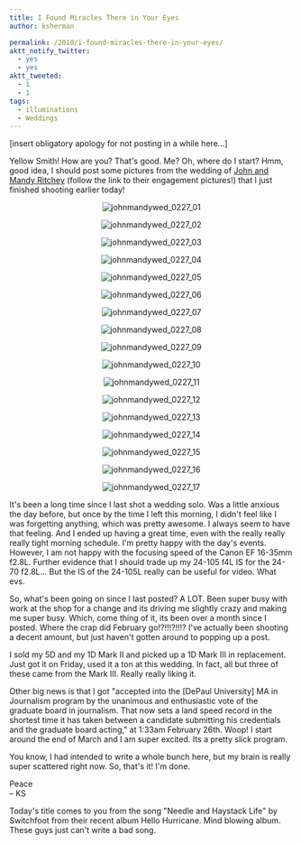 ```yaml
---
title: I Found Miracles There in Your Eyes
author: ksherman

permalink: /2010/i-found-miracles-there-in-your-eyes/
aktt_notify_twitter:
  - yes
  - yes
aktt_tweeted:
  - 1
  - 1
tags:
  - illuminations
  - Weddings
---
```

[insert obligatory apology for not posting in a while here...]

Yellow Smith! How are you? That's good. Me? Oh, where do I start? Hmm, good idea, I should post some pictures from the wedding of [John and Mandy Ritchey][1] (follow the link to their engagement pictures!) that I just finished shooting earlier today!

<p style="text-align: center;">
  <img src="https://s3-us-west-2.amazonaws.com/assets.kshermphoto.com/2010PostsImages/02-FEB/27/johnmandywed_0227_01.JPG" alt="johnmandywed_0227_01" />
</p>

<p style="text-align: center;">
  <img src="https://s3-us-west-2.amazonaws.com/assets.kshermphoto.com/2010PostsImages/02-FEB/27/johnmandywed_0227_02.JPG" alt="johnmandywed_0227_02" />
</p>

<p style="text-align: center;">
  <img src="https://s3-us-west-2.amazonaws.com/assets.kshermphoto.com/2010PostsImages/02-FEB/27/johnmandywed_0227_03.JPG" alt="johnmandywed_0227_03" />
</p>

<p style="text-align: center;">
  <img src="https://s3-us-west-2.amazonaws.com/assets.kshermphoto.com/2010PostsImages/02-FEB/27/johnmandywed_0227_04.JPG" alt="johnmandywed_0227_04" />
</p>

<p style="text-align: center;">
  <img src="https://s3-us-west-2.amazonaws.com/assets.kshermphoto.com/2010PostsImages/02-FEB/27/johnmandywed_0227_05.JPG" alt="johnmandywed_0227_05" />
</p>

<p style="text-align: center;">
  <img src="https://s3-us-west-2.amazonaws.com/assets.kshermphoto.com/2010PostsImages/02-FEB/27/johnmandywed_0227_06.JPG" alt="johnmandywed_0227_06" />
</p>

<p style="text-align: center;">
  <img src="https://s3-us-west-2.amazonaws.com/assets.kshermphoto.com/2010PostsImages/02-FEB/27/johnmandywed_0227_07.JPG" alt="johnmandywed_0227_07" />
</p>

<p style="text-align: center;">
  <img src="https://s3-us-west-2.amazonaws.com/assets.kshermphoto.com/2010PostsImages/02-FEB/27/johnmandywed_0227_08.JPG" alt="johnmandywed_0227_08" />
</p>

<p style="text-align: center;">
  <img src="https://s3-us-west-2.amazonaws.com/assets.kshermphoto.com/2010PostsImages/02-FEB/27/johnmandywed_0227_09.JPG" alt="johnmandywed_0227_09" />
</p>

<p style="text-align: center;">
  <img src="https://s3-us-west-2.amazonaws.com/assets.kshermphoto.com/2010PostsImages/02-FEB/27/johnmandywed_0227_10.JPG" alt="johnmandywed_0227_10" />
</p>

<p style="text-align: center;">
  <img src="https://s3-us-west-2.amazonaws.com/assets.kshermphoto.com/2010PostsImages/02-FEB/27/johnmandywed_0227_11.JPG" alt="johnmandywed_0227_11" />
</p>

<p style="text-align: center;">
  <img src="https://s3-us-west-2.amazonaws.com/assets.kshermphoto.com/2010PostsImages/02-FEB/27/johnmandywed_0227_12.JPG" alt="johnmandywed_0227_12" />
</p>

<p style="text-align: center;">
  <img src="https://s3-us-west-2.amazonaws.com/assets.kshermphoto.com/2010PostsImages/02-FEB/27/johnmandywed_0227_13.JPG" alt="johnmandywed_0227_13" />
</p>

<p style="text-align: center;">
  <img src="https://s3-us-west-2.amazonaws.com/assets.kshermphoto.com/2010PostsImages/02-FEB/27/johnmandywed_0227_14.JPG" alt="johnmandywed_0227_14" />
</p>

<p style="text-align: center;">
  <img src="https://s3-us-west-2.amazonaws.com/assets.kshermphoto.com/2010PostsImages/02-FEB/27/johnmandywed_0227_15.JPG" alt="johnmandywed_0227_15" />
</p>

<p style="text-align: center;">
  <img src="https://s3-us-west-2.amazonaws.com/assets.kshermphoto.com/2010PostsImages/02-FEB/27/johnmandywed_0227_16.JPG" alt="johnmandywed_0227_16" />
</p>

<p style="text-align: center;">
  <img src="https://s3-us-west-2.amazonaws.com/assets.kshermphoto.com/2010PostsImages/02-FEB/27/johnmandywed_0227_17.JPG" alt="johnmandywed_0227_17" />
</p>

It's been a long time since I last shot a wedding solo. Was a little anxious the day before, but once by the time I left this morning, I didn't feel like I was forgetting anything, which was pretty awesome. I always seem to have that feeling. And I ended up having a great time, even with the really really really tight morning schedule. I'm pretty happy with the day's events. However, I am not happy with the focusing speed of the Canon EF 16-35mm f2.8L. Further evidence that I should trade up my 24-105 f4L IS for the 24-70 f2.8L... But the IS of the 24-105L really can be useful for video. What evs.

So, what's been going on since I last posted? A LOT. Been super busy with work at the shop for a change and its driving me slightly crazy and making me super busy. Which, come thing of it, its been over a month since I posted. Where the crap did February go!?!!!?!!!? I've actually been shooting a decent amount, but just haven't gotten around to popping up a post.

I sold my 5D and my 1D Mark II and picked up a 1D Mark III in replacement. Just got it on Friday, used it a ton at this wedding. In fact, all but three of these came from the Mark III. Really really liking it.

Other big news is that I got "accepted into the [DePaul University] MA in Journalism program by the unanimous and enthusiastic vote of the graduate board in journalism. That now sets a land speed record in the shortest time it has taken between a candidate submitting his credentials and the graduate board acting," at 1:33am February 26th. Woop! I start around the end of March and I am super excited. Its a pretty slick program.

You know, I had intended to write a whole bunch here, but my brain is really super scattered right now. So, that's it! I'm done.

Peace  
– KS

Today's title comes to you from the song "Needle and Haystack Life" by Switchfoot from their recent album Hello Hurricane. Mind blowing album. These guys just can't write a bad song.

 [1]: http://www.kshermphoto.com/2009/10/29/what-we-find-is-this/